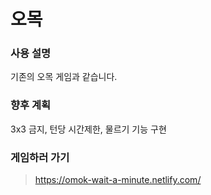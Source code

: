 # 오목

### 사용 설명

기존의 오목 게임과 같습니다.

### 향후 계획

3x3 금지, 턴당 시간제한, 물르기 기능 구현
<br/>

### 게임하러 가기

> https://omok-wait-a-minute.netlify.com/
